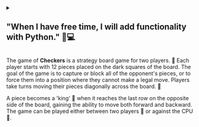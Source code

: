 <details>  
<summary><h2>"When I have free time, I will add functionality with Python." 🐍💻</h2></summary>
  
![Foto de tablero](https://img.freepik.com/foto-gratis/concepto-estrategia-ajedrez-figuras-ajedrez-vista-superior-tablero-ajedrez_176474-6711.jpg?t=st=1732069717~exp=1732073317~hmac=2acb5bf396bf1c27df00c77c608e95d8408c6ad46564ce306688ca93cf8ce476&w=740)

_Please don’t confuse this with chess—wrong game, wrong pieces! 😅♟️_

[![Herramientas](https://skillicons.dev/icons?i=html,css,python)](https://skillicons.dev) 

</details>

The game of **Checkers** is a strategy board game for two players. 🎲 Each player starts with 12 pieces placed on the dark squares of the board. The goal of the game is to capture or block all of the opponent's pieces, or to force them into a position where they cannot make a legal move. Players take turns moving their pieces diagonally across the board. 🏁

A piece becomes a 'king' 👑 when it reaches the last row on the opposite side of the board, gaining the ability to move both forward and backward. The game can be played either between two players 🤝 or against the CPU 🤖.
